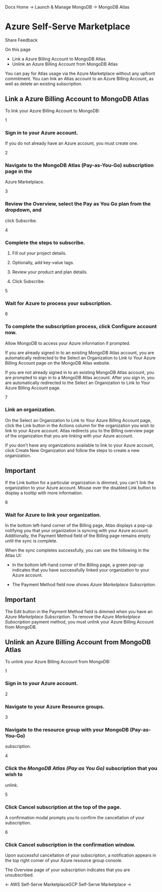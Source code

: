 Docs Home → Launch & Manage MongoDB → MongoDB Atlas

# Azure Self-Serve Marketplace

Share Feedback

On this page

  * Link a Azure Billing Account to MongoDB Atlas
  * Unlink an Azure Billing Account from MongoDB Atlas

You can pay for Atlas usage via the Azure Marketplace without any upfront
commitment. You can link an Atlas account to an Azure Billing Account, as well
as delete an existing subscription.

## Link a Azure Billing Account to MongoDB Atlas

To link your Azure Billing Account to MongoDB:

1

### Sign in to your Azure account.

If you do not already have an Azure account, you must create one.

2

### Navigate to the MongoDB Atlas (Pay-as-You-Go) subscription page in the
Azure Marketplace.

3

### Review the Overview, select the Pay as You Go plan from the dropdown, and
click Subscribe.

4

### Complete the steps to subscribe.

  1. Fill out your project details.

  2. Optionally, add key-value tags.

  3. Review your product and plan details.

  4. Click Subscribe.

5

### Wait for Azure to process your subscription.

6

### To complete the subscription process, click Configure account now.

Allow MongoDB to access your Azure information if prompted.

If you are already signed in to an existing MongoDB Atlas account, you are
automatically redirected to the Select an Organization to Link to Your Azure
Billing Account page on the MongoDB Atlas website.

If you are not already signed in to an existing MongoDB Atlas account, you are
prompted to sign in to a MongoDB Atlas account. After you sign in, you are
automatically redirected to the Select an Organization to Link to Your Azure
Billing Account page.

7

### Link an organization.

On the Select an Organization to Link to Your Azure Billing Account page,
click the Link button in the Actions column for the organization you wish to
link to your Azure account. Atlas redirects you to the Billing overview page
of the organization that you are linking with your Azure account.

If you don't have any organizations available to link to your Azure account,
click Create New Organization and follow the steps to create a new
organization.

## Important

If the Link button for a particular organization is dimmed, you can't link the
organization to your Azure account. Mouse over the disabled Link button to
display a tooltip with more information.

8

### Wait for Azure to link your organization.

In the bottom left-hand corner of the Billing page, Atlas displays a pop-up
notifying you that your organization is syncing with your Azure account.
Additionally, the Payment Method field of the Billing page remains empty until
the sync is complete.

When the sync completes successfully, you can see the following in the Atlas
UI:

  * In the bottom left-hand corner of the Billing page, a green pop-up indicates that you have successfully linked your organization to your Azure account.

  * The Payment Method field now shows _Azure Marketplace Subscription_.

## Important

The Edit button in the Payment Method field is dimmed when you have an _Azure
Marketplace Subscription_. To remove the _Azure Marketplace Subscription_
payment method, you must unlink your Azure Billing Account from MongoDB.

## Unlink an Azure Billing Account from MongoDB Atlas

To unlink your Azure Billing Account from MongoDB:

1

### Sign in to your Azure account.

2

### Navigate to your Azure Resource groups.

3

### Navigate to the resource group with your MongoDB (Pay-as-You-Go)
subscription.

4

### Click the _MongoDB Atlas (Pay as You Go)_ subscription that you wish to
unlink.

5

### Click Cancel subscription at the top of the page.

A confirmation modal prompts you to confirm the cancellation of your
subscription.

6

### Click Cancel subscription in the confirmation window.

Upon successful cancellation of your subscription, a notification appears in
the top right corner of your Azure resource group console.

The Overview page of your subscription indicates that you are unsubscribed.

← AWS Self-Serve MarketplaceGCP Self-Serve Marketplace →

